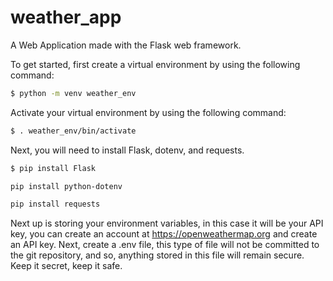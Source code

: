 # weather_app
A Web Application made with the Flask web framework.

To get started, first create a virtual environment by using the following command:

```bash
$ python -m venv weather_env
```

Activate your virtual environment by using the following command:

```bash
$ . weather_env/bin/activate
```
Next, you will need to install Flask, dotenv, and requests.

```bash
$ pip install Flask
```
```bash
pip install python-dotenv
```

```bash
pip install requests
```

Next up is storing your environment variables, in this case it will be your API key, you can create an account at https://openweathermap.org and create an API key. Next, create a .env file, this type of file will not be committed to the git repository, and so, anything stored in this file will remain secure. Keep it secret, keep it safe. 




